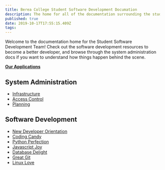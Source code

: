 ```yaml
---
title: Berea College Student Software Development Documation
description: The home for all of the documentation surrounding the student software development team at Berea College
published: true
date: 2019-10-17T17:55:15.409Z
tags: 
---
```


 
Welcome to the documentation home for the Student Software Development Team! Check out the software development resources to become a better developer, and browse through the system administration docs if you want to understand how things happen behind the scene.
 
**[Our Applications](/applications)**
 
## System Administration

* [Infrastructure](/infrastructure)
* [Access Control](/access)
* [Planning](/plans)

## Software Development

* [New Developer Orientation](/new-dev)
* [Coding Candy](/programming)
* [Python Perfection](/python)
* [Javascript Joy](/javascript)
* [Database Delight](/database)
* [Great Git](/git)
* [Linux Love](/linux)

